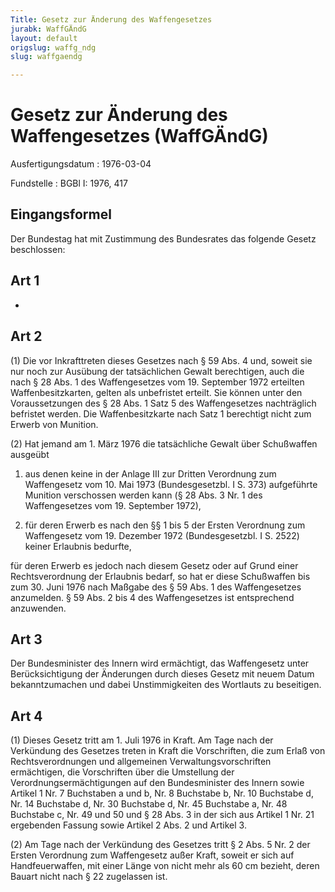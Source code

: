 ```yaml
---
Title: Gesetz zur Änderung des Waffengesetzes
jurabk: WaffGÄndG
layout: default
origslug: waffg_ndg
slug: waffgaendg

---
```


# Gesetz zur Änderung des Waffengesetzes (WaffGÄndG)

Ausfertigungsdatum
:   1976-03-04

Fundstelle
:   BGBl I: 1976, 417



## Eingangsformel

Der Bundestag hat mit Zustimmung des Bundesrates das folgende Gesetz
beschlossen:


## Art 1

-


## Art 2

(1) Die vor Inkrafttreten dieses Gesetzes nach § 59 Abs. 4 und, soweit
sie nur noch zur Ausübung der tatsächlichen Gewalt berechtigen, auch
die nach § 28 Abs. 1 des Waffengesetzes vom 19. September 1972
erteilten Waffenbesitzkarten, gelten als unbefristet erteilt. Sie
können unter den Voraussetzungen des § 28 Abs. 1 Satz 5 des
Waffengesetzes nachträglich befristet werden. Die Waffenbesitzkarte
nach Satz 1 berechtigt nicht zum Erwerb von Munition.

(2) Hat jemand am 1. März 1976 die tatsächliche Gewalt über
Schußwaffen ausgeübt

1.  aus denen keine in der Anlage III zur Dritten Verordnung zum
    Waffengesetz vom 10. Mai 1973 (Bundesgesetzbl. I S. 373) aufgeführte
    Munition verschossen werden kann (§ 28 Abs. 3 Nr. 1 des Waffengesetzes
    vom 19. September 1972),


2.  für deren Erwerb es nach den §§ 1 bis 5 der Ersten Verordnung zum
    Waffengesetz vom 19. Dezember 1972 (Bundesgesetzbl. I S. 2522) keiner
    Erlaubnis bedurfte,



für deren Erwerb es jedoch nach diesem Gesetz oder auf Grund einer
Rechtsverordnung der Erlaubnis bedarf, so hat er diese Schußwaffen bis
zum 30. Juni 1976 nach Maßgabe des § 59 Abs. 1 des Waffengesetzes
anzumelden. § 59 Abs. 2 bis 4 des Waffengesetzes ist entsprechend
anzuwenden.


## Art 3

Der Bundesminister des Innern wird ermächtigt, das Waffengesetz unter
Berücksichtigung der Änderungen durch dieses Gesetz mit neuem Datum
bekanntzumachen und dabei Unstimmigkeiten des Wortlauts zu beseitigen.


## Art 4

(1) Dieses Gesetz tritt am 1. Juli 1976 in Kraft. Am Tage nach der
Verkündung des Gesetzes treten in Kraft die Vorschriften, die zum
Erlaß von Rechtsverordnungen und allgemeinen Verwaltungsvorschriften
ermächtigen, die Vorschriften über die Umstellung der
Verordnungsermächtigungen auf den Bundesminister des Innern sowie
Artikel 1 Nr. 7 Buchstaben a und b, Nr. 8 Buchstabe b, Nr. 10
Buchstabe d, Nr. 14 Buchstabe d, Nr. 30 Buchstabe d, Nr. 45 Buchstabe
a, Nr. 48 Buchstabe c, Nr. 49 und 50 und § 28 Abs. 3 in der sich aus
Artikel 1 Nr. 21 ergebenden Fassung sowie Artikel 2 Abs. 2 und Artikel
3\.

(2) Am Tage nach der Verkündung des Gesetzes tritt § 2 Abs. 5 Nr. 2
der Ersten Verordnung zum Waffengesetz außer Kraft, soweit er sich auf
Handfeuerwaffen, mit einer Länge von nicht mehr als 60 cm bezieht,
deren Bauart nicht nach § 22 zugelassen ist.

